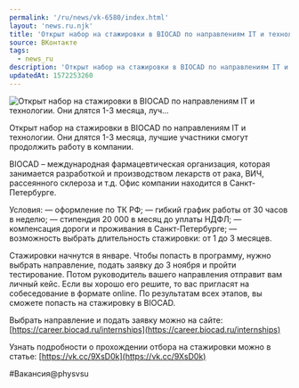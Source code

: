 ```yaml
---
permalink: '/ru/news/vk-6580/index.html'
layout: 'news.ru.njk'
title: 'Открыт набор на стажировки в BIOCAD по направлениям IT и технологии. Они длятся 1-3 месяца, луч…'
source: ВКонтакте
tags:
  - news_ru
description: 'Открыт набор на стажировки в BIOCAD по направлениям IT и технологии. Они длятся 1-3 месяца, луч…'
updatedAt: 1572253260
---
```

![Открыт набор на стажировки в BIOCAD по направлениям IT и технологии. Они длятся 1-3 месяца, луч…](https://sun9-31.userapi.com/impf/c855720/v855720065/13bee4/_DZ4lBig7aY.jpg?size=1280x854&quality=96&proxy=1&sign=9113cb73aad18abd3bc6238615ce69db&c_uniq_tag=WwKgJsqU56DqAFTfv-sfAJV89-9W6gJoEA_VKzwGmNg&type=album)

Открыт набор на стажировки в BIOCAD по направлениям IT и технологии. Они длятся 1-3 месяца, лучшие участники смогут продолжить работу в компании.

BIOCAD – международная фармацевтическая организация, которая занимается разработкой и производством лекарств от рака, ВИЧ, рассеянного склероза и т.д. Офис компании находится в Санкт-Петербурге.

Условия:
— оформление по ТК РФ;
— гибкий график работы от 30 часов в неделю;
— стипендия 20 000 в месяц до уплаты НДФЛ;
— компенсация дороги и проживания в Санкт-Петербурге;
— возможность выбрать длительность стажировки: от 1 до 3 месяцев.

Стажировки начнутся в январе. Чтобы попасть в программу, нужно выбрать направление, подать заявку до 3 ноября и пройти тестирование. Потом руководитель вашего направления отправит вам личный кейс. Если вы хорошо его решите, то вас пригласят на собеседование в формате online. По результатам всех этапов, вы сможете попасть на стажировку в BIOCAD.

Выбрать направление и подать заявку можно на сайте: [https://career.biocad.ru/internships](https://career.biocad.ru/internships)

Узнать подробности о прохождении отбора на стажировки можно в статье: [https://vk.cc/9XsD0k](https://vk.cc/9XsD0k)

#Вакансия@physvsu
